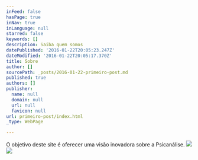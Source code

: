 ```yaml
---
inFeed: false
hasPage: true
inNav: true
inLanguage: null
starred: false
keywords: []
description: Saiba quem somos
datePublished: '2016-01-22T20:05:23.247Z'
dateModified: '2016-01-22T20:05:17.370Z'
title: Sobre
author: []
sourcePath: _posts/2016-01-22-primeiro-post.md
published: true
authors: []
publisher:
  name: null
  domain: null
  url: null
  favicon: null
url: primeiro-post/index.html
_type: WebPage

---
```

O objetivo deste site é oferecer uma visão inovadora sobre a Psicanálise.
![](https://s3-us-west-2.amazonaws.com/the-grid-img/p/a2cbc379f525c9623443102e9d5e0a2a929d5d7a.jpg)
![](https://the-grid-user-content.s3-us-west-2.amazonaws.com/2d8000c0-ef2e-409c-9bc3-8a068fa48288.png)
